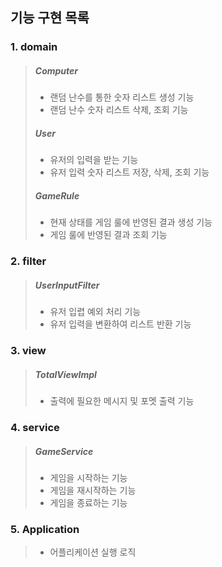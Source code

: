 ## 기능 구현 목록

### 1. domain
>##### Computer
>* 랜덤 난수를 통한 숫자 리스트 생성 기능
>* 랜덤 난수 숫자 리스트 삭제, 조회 기능
>
>##### User
>* 유저의 입력을 받는 기능
>* 유저 입력 숫자 리스트 저장, 삭제, 조회 기능
>
>##### GameRule
>* 현재 상태를 게임 룰에 반영된 결과 생성 기능
>* 게임 룰에 반영된 결과 조회 기능


### 2. filter
>##### UserInputFilter
>* 유저 입렵 예외 처리 기능
>* 유저 입력을 변환하여 리스트 반환 기능


### 3. view
>##### TotalViewImpl
> * 출력에 필요한 메시지 및 포멧 출력 기능


### 4. service
>##### GameService
> * 게임을 시작하는 기능
> * 게임을 재시작하는 기능
> * 게임을 종료하는 기능


### 5. Application
> * 어플리케이션 실행 로직 
